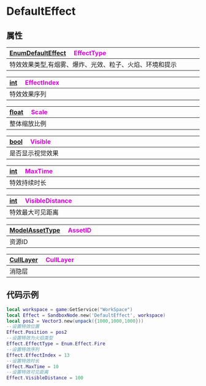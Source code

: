 # DefaultEffect

## 属性

|<div style="width:700px">[EnumDefaultEffect](/Api/Enums/EnumDefaultEffect.md) &emsp;<font color="dd00dd">EffectType</font></div>|
|:---|
|特效效果类型,有烟雾、爆炸、光效、粒子、火焰、环境和提示|

|<div style="width:700px">[int](/Api/DataType/Number.md) &emsp;<font color="dd00dd">EffectIndex</font></div>|
|:---|
|特效效果序列|

|<div style="width:700px">[float](/Api/DataType/Number.md) &emsp;<font color="dd00dd">Scale</font></div>|
|:---|
|整体缩放比例|

|<div style="width:700px">[bool](/Api/DataType/Bool.md) &emsp;<font color="dd00dd">Visible</font></div>|
|:---|
|是否显示视觉效果|

|<div style="width:700px">[int](/Api/DataType/Number.md) &emsp;<font color="dd00dd">MaxTime</font></div>|
|:---|
|特效持续时长|

|<div style="width:700px">[int](/Api/DataType/Number.md) &emsp;<font color="dd00dd">VisibleDistance</font></div>|
|:---|
|特效最大可见距离|

|<div style="width:700px">[ModelAssetType](/Api/DataType/ModelAssetType.md) &emsp;<font color="dd00dd">AssetID</font></div>|
|:---|
|资源ID|

|<div style="width:700px">[CullLayer](/Api/Enums/CullLayer.md) &emsp;<font color="dd00dd">CullLayer</font></div>|
|:---|
|消隐层|

## 代码示例

```lua
local workspace = game:GetService("WorkSpace")
local Effect = SandboxNode.new('DefaultEffect', workspace)
local pos2 = Vector3.new(unpack({1000,1000,1000}))
--设置特效位置
Effect.Position = pos2
--设置特效为火焰类型
Effect.EffectType = Enum.Effect.Fire
--设置特效序列
Effect.EffectIndex = 13
--设置特效时长
Effect.MaxTime = 10
--设置特效可见距离
Effect.VisibleDistance = 100
```
